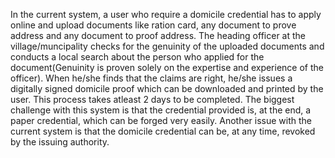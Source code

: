 
In the current system, a user who require a domicile credential has to apply online and upload documents like ration card, any document to prove address and any document to proof address. The heading officer at the village/muncipality checks for the genuinity of the uploaded documents and conducts a local search about the person who applied for the document(Genuinity is proven solely on the expertise and experience of the officer). When he/she finds that the claims are right, he/she issues a digitally signed domicile proof which can be downloaded and printed by the user. This process takes atleast 2 days to be completed. The biggest challenge with this system is that the credential provided is, at the end, a paper credential, which can be forged very easily. Another issue with the current system is that the domicile credential can be, at any time, revoked by the issuing authority.